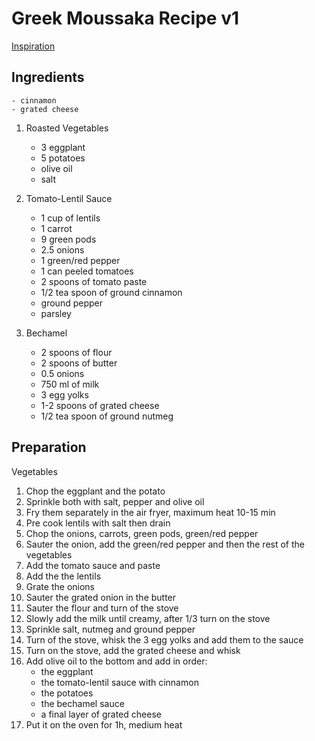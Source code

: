 # Greek Moussaka Recipe v1
[Inspiration](https://www.themediterraneandish.com/vegetarian-moussaka-recipe/)

## Ingredients
    - cinnamon
    - grated cheese

1. Roasted Vegetables
    - 3 eggplant
    - 5 potatoes
    - olive oil
    - salt
    
2. Tomato-Lentil Sauce
    - 1 cup of lentils
    - 1 carrot
    - 9 green pods
    - 2.5 onions
    - 1 green/red pepper
    - 1 can peeled tomatoes
    - 2 spoons of tomato paste
    - 1/2 tea spoon of ground cinnamon
    - ground pepper
    - parsley

3. Bechamel
    - 2 spoons of flour
    - 2 spoons of butter
    - 0.5 onions
    - 750 ml of milk
    - 3 egg yolks
    - 1-2 spoons of grated cheese 
    - 1/2 tea spoon of ground nutmeg


## Preparation

Vegetables
1. Chop the eggplant and the potato 
2. Sprinkle both with salt, pepper and olive oil
3. Fry them separately in the air fryer, maximum heat 10-15 min
4. Pre cook lentils with salt then drain
5. Chop the onions, carrots, green pods, green/red pepper
6. Sauter the onion, add the green/red pepper and then the rest of the vegetables
7. Add the tomato sauce and paste
8. Add the the lentils
9. Grate the onions
10. Sauter the grated onion in the butter
11. Sauter the flour and turn of the stove
12. Slowly add the milk until creamy, after 1/3 turn on the stove
13. Sprinkle salt, nutmeg and ground pepper
14. Turn of the stove, whisk the 3 egg yolks and add them to the sauce
15. Turn on the stove, add the grated cheese and whisk
16. Add olive oil to the bottom and add in order:
    - the eggplant
    - the tomato-lentil sauce with cinnamon
    - the potatoes
    - the bechamel sauce
    - a final layer of grated cheese
17. Put it on the oven for 1h, medium heat